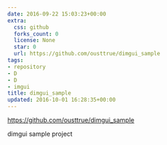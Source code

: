 ```yaml
---
date: 2016-09-22 15:03:23+00:00
extra:
  css: github
  forks_count: 0
  license: None
  star: 0
  url: https://github.com/ousttrue/dimgui_sample
tags:
- repository
- D
- D
- imgui
title: dimgui_sample
updated: 2016-10-01 16:28:35+00:00
---
```


<https://github.com/ousttrue/dimgui_sample>

dimgui sample project
